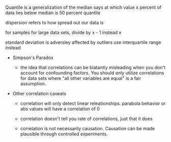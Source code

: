 Quantile is a generalization of the median
says at which value x percent of data lies below
median is 50 percent quantile

dispersion refers to how spread out our data is

for samples for large data sets, divide by x - 1 instead x

standard deviation is adversley affected by outliers
use interquartile range instead

* Simpson's Paradox

    - the idea that correlations can be blatantly misleading when you
        don't account for confounding factors. You should only utilize
        correlations for data sets where "all other variables are equal"
        is a fair assumption.

* Other correlation caveats

    - correlation will only detect linear releationships.
        parabola behavior or abs values will have a correlation of 0
    
    - correlation doesn't tell you rate of correlations, just that it does

    - correlation is not necessarily causation. Causation can be made plausible
        through controlled experiments. 